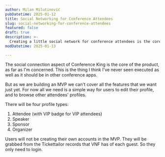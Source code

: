 ```yaml
---
author: Milan Milutinović
pubDatetime: 2025-01-12
title: Social Networking for Conference Attendees
slug: social-networking-for-conference-attendees
featured: false
draft: true
description: >-
  Creating a little social network for conference attendees is the core of Conference King. Getting this right is what will help build the relationships between attendees. Conferences are all about building relationships.
modDatetime: 2025-01-13

---
```


The social connection aspect of Conference King is the core of the product, as far as I'm concerned. This is the thing I think I've never seen executed as well as it should be in other conference apps.

But as we are building an MVP we can't cover all the features that we want just yet. For now all we need is a simple way for users to edit their profile, and to browse other attendees' profiles.

There will be four profile types:

1. Attendee (with VIP badge for VIP attendees)
2. Speaker
3. Sponsor
4. Organizer

Users will not be creating their own accounts in the MVP. They will be grabbed from the Tickettailor records that VNF has of each guest. So they only need to login.
